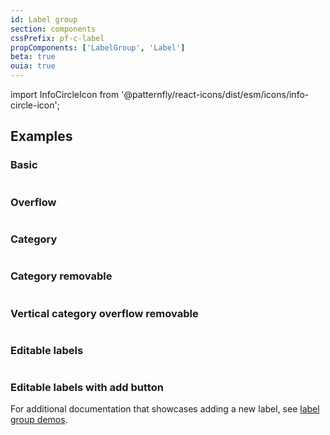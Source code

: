 ```yaml
---
id: Label group
section: components
cssPrefix: pf-c-label
propComponents: ['LabelGroup', 'Label']
beta: true
ouia: true
---
```


import InfoCircleIcon from '@patternfly/react-icons/dist/esm/icons/info-circle-icon';

## Examples

### Basic

```ts file="LabelGroupBasic.tsx"
```

### Overflow

```ts file="LabelGroupOverflow.tsx"
```

### Category

```ts file="LabelGroupCategory.tsx"
```

### Category removable

```ts file="LabelGroupCategoryRemovable.tsx"
```

### Vertical category overflow removable

```ts file="LabelGroupVerticalCategoryOverflowRemovable.tsx"
```

### Editable labels

```ts file="LabelGroupEditableLabels.tsx"
```

### Editable labels with add button

For additional documentation that showcases adding a new label, see [label group demos](/components/label-group/react-demos).

```ts file="LabelGroupEditableAdd.tsx"
```
